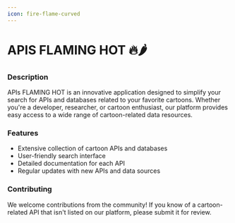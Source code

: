 ```yaml
---
icon: fire-flame-curved
---
```


# APIS FLAMING HOT 🔥🌶️

### Description

APIs FLAMING HOT is an innovative application designed to simplify your search for APIs and databases related to your favorite cartoons. Whether you're a developer, researcher, or cartoon enthusiast, our platform provides easy access to a wide range of cartoon-related data resources.

### Features

* Extensive collection of cartoon APIs and databases
* User-friendly search interface
* Detailed documentation for each API
* Regular updates with new APIs and data sources

### Contributing

We welcome contributions from the community! If you know of a cartoon-related API that isn't listed on our platform, please submit it for review.
